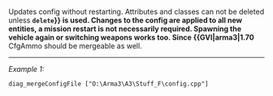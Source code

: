 Updates config without restarting. Attributes and classes can not be deleted unless **`delete`}} is used. Changes to the config are applied to all new entities, a mission restart is not necessarily required. Spawning the vehicle again or switching weapons works too. Since {{GVI|arma3|1.70** CfgAmmo should be mergeable as well.


---
*Example 1:*
```sqf
diag_mergeConfigFile ["O:\Arma3\A3\Stuff_F\config.cpp"]
```